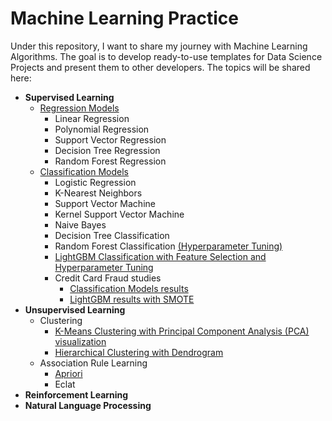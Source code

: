 # Machine Learning Practice
Under this repository, I want to share my journey with Machine Learning Algorithms. 
The goal is to develop ready-to-use templates for Data Science Projects and present them to other developers.
The topics will be shared here:
- **Supervised Learning**
  - [Regression Models](https://github.com/PrettyCharity/Machine_Learning_Practice/blob/main/Regression/Regression_Models.ipynb) 
    - Linear Regression
    - Polynomial Regression
    - Support Vector Regression
    - Decision Tree Regression
    - Random Forest Regression
  - [Classification Models](https://github.com/PrettyCharity/Machine_Learning_Practice/blob/main/Classification/Classification_Models.ipynb)
    - Logistic Regression
    - K-Nearest Neighbors
    - Support Vector Machine
    - Kernel Support Vector Machine
    - Naive Bayes
    - Decision Tree Classification
    - Random Forest Classification [(Hyperparameter Tuning)](https://github.com/PrettyCharity/Machine_Learning_Practice/blob/main/Classification/Random_Forest_Hyperparameter_Tuning.ipynb)
    - [LightGBM Classification with Feature Selection and Hyperparameter Tuning](https://github.com/PrettyCharity/Machine_Learning_Practice/blob/main/Classification/LightGBM_Classification.ipynb)
    - Credit Card Fraud studies
      - [Classification Models results](https://github.com/PrettyCharity/Machine_Learning_Practice/blob/main/Credit_Card_Fraud_Classification_Models.ipynb)
      - [LightGBM results with SMOTE](https://github.com/PrettyCharity/Machine_Learning_Practice/blob/main/Credit_Card_Fraud_LightGBM_Classification_and_SMOTE.ipynb)  
- **Unsupervised Learning**
  - Clustering
    - [K-Means Clustering with Principal Component Analysis (PCA) visualization](https://github.com/PrettyCharity/Machine_Learning_Practice/blob/main/Clustering/K-Means%20Clustering/Clustering_and_Visualization_of_Mall_Customer_data.ipynb)
    - [Hierarchical Clustering with Dendrogram](https://github.com/PrettyCharity/Machine_Learning_Practice/blob/main/Clustering/Hierarchical%20Clustering/Hierarchical_Clustering_of_Mall_Customer_data.ipynb)
  - Association Rule Learning
    - [Apriori](https://github.com/PrettyCharity/Machine_Learning_Practice/blob/main/Association%20Rule%20Learning/Apriori%20Algorithm/Apriori_Algorithm.ipynb)
    - Eclat  
- **Reinforcement Learning**
- **Natural Language Processing**

